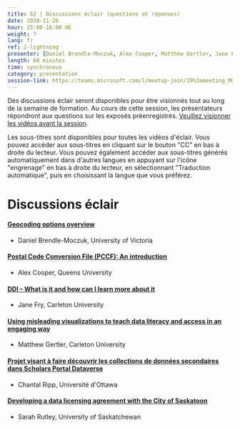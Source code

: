 ```yaml
---
title: S2 | Discussions éclair (questions et réponses)
date: 2020-11-26
hour: 15:00-16:00 HE
weight: 7
lang: fr
ref: 2-lightning
presenter: [Daniel Brendle-Moczuk, Alex Cooper, Matthew Gertler, Jane Fry, Chantal Ripp, Sarah Rutley]
length: 60 minutes
time: synchronous
category: presentation
session-link: https://teams.microsoft.com/l/meetup-join/19%3ameeting_MGIyOGViZWEtMzk4NS00ODMzLTljZTYtOWU3NzIxZmRmMGE1%40thread.v2/0?context=%7b%22Tid%22%3a%22258f1f99-ee3d-42c7-bfc5-7af1b2343e02%22%2c%22Oid%22%3a%22453f2523-0463-455c-94fd-041235866d35%22%7d
---
```

Des discussions éclair seront disponibles pour être visionnés tout au long de la semaine de formation. Au cours de cette session, les présentateurs répondront aux questions sur les exposés préenregistrés. <!--more-->[Veuillez visionner les vidéos avant la session](https://youtube.com/playlist?list=PLa6d-V-ljSCyEaf9Vxe9-ZcIcxpxwuIYR).

Les sous-titres sont disponibles pour toutes les vidéos d'éclair. Vous pouvez accéder aux sous-titres en cliquant sur le bouton "CC" en bas à droite du lecteur. Vous pouvez également accéder aux sous-titres générés automatiquement dans d'autres langues en appuyant sur l'icône "engrenage" en bas à droite du lecteur, en sélectionnant "Traduction automatique", puis en choisissant la langue que vous préférez.

# Discussions éclair

#### [Geocoding options overview](https://youtu.be/FGXZZ-L0GUg)
- Daniel Brendle-Moczuk, University of Victoria

#### [Postal Code Conversion File (PCCF): An introduction](https://youtu.be/6Y1QIn2IpSE)
- Alex Cooper, Queens University

#### [DDI – What is it and how can I learn more about it](https://youtu.be/seX-i5vafMA)
- Jane Fry, Carleton University

#### [Using misleading visualizations to teach data literacy and access in an engaging way](https://youtu.be/xAVbA4cbscQ)   
- Matthew Gertler, Carleton University

#### [Projet visant à faire découvrir les collections de données secondaires dans Scholars Portal Dataverse](https://youtu.be/1l83yl0GQEQ)
- Chantal Ripp, Université d'Ottawa

#### [Developing a data licensing agreement with the City of Saskatoon](https://youtu.be/sP4sUXhXsBw)
- Sarah Rutley, University of Saskatchewan  
